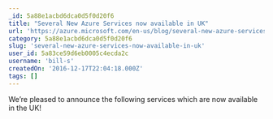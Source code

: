 ```yaml
---
_id: 5a88e1acbd6dca0d5f0d20f6
title: "Several New Azure Services now available in UK"
url: 'https://azure.microsoft.com/en-us/blog/several-new-azure-services-now-available-in-uk/'
category: 5a88e1acbd6dca0d5f0d20f6
slug: 'several-new-azure-services-now-available-in-uk'
user_id: 5a83ce59d6eb0005c4ecda2c
username: 'bill-s'
createdOn: '2016-12-17T22:04:18.000Z'
tags: []
---
```


We’re pleased to announce the following services which are now available in the UK!
